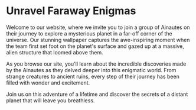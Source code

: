<!--
Write me markdown content of website with wallpaper:

"A group of Ainautes standing on the surface of a distant planet, with a massive, alien structure towering above them."

The header of the page should not be copy of the text but rather a real content of the website which is using this wallpaper.
-->

<!--font:Poppins-->

# Unravel Faraway Enigmas

Welcome to our website, where we invite you to join a group of Ainautes on their journey to explore a mysterious planet in a far-off corner of the universe. Our stunning wallpaper captures the awe-inspiring moment when the team first set foot on the planet's surface and gazed up at a massive, alien structure that loomed above them.

As you browse our site, you'll learn about the incredible discoveries made by the Ainautes as they delved deeper into this enigmatic world. From strange creatures to ancient ruins, every step of their journey has been filled with wonder and excitement.

Join us on this adventure of a lifetime and discover the secrets of a distant planet that will leave you breathless.
